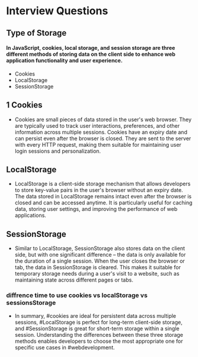 # Interview Questions

## Type of Storage

#### In JavaScript, cookies, local storage, and session storage are three different methods of storing data on the client side to enhance web application functionality and user experience.

- Cookies
- LocalStorage
- SessionStorage

## 1 Cookies

- Cookies are small pieces of data stored in the user's web browser. They are typically used to track user interactions, preferences, and other information across multiple sessions. Cookies have an expiry date and can persist even after the browser is closed. They are sent to the server with every HTTP request, making them suitable for maintaining user login sessions and personalization.

## LocalStorage

- LocalStorage is a client-side storage mechanism that allows developers to store key-value pairs in the user's browser without an expiry date. The data stored in LocalStorage remains intact even after the browser is closed and can be accessed anytime. It is particularly useful for caching data, storing user settings, and improving the performance of web applications.

## SessionStorage

- Similar to LocalStorage, SessionStorage also stores data on the client side, but with one significant difference – the data is only available for the duration of a single session. When the user closes the browser or tab, the data in SessionStorage is cleared. This makes it suitable for temporary storage needs during a user's visit to a website, such as maintaining state across different pages or tabs.

### diffrence time to use cookies vs localStorage vs sessionsStorage

- In summary, #cookies are ideal for persistent data across multiple sessions, #LocalStorage is perfect for long-term client-side storage, and #SessionStorage is great for short-term storage within a single session. Understanding the differences between these three storage methods enables developers to choose the most appropriate one for specific use cases in #webdevelopment.

